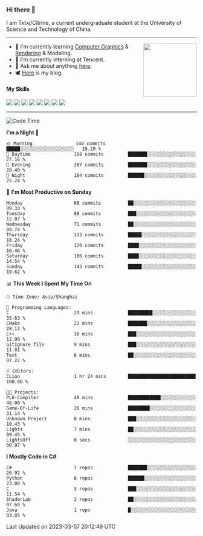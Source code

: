 ### Hi there 👋

I am Txtxj/Citrine, a current undergraduate student at the University of Science and Technology of China.

---

<img align="right" height="141" src="https://github-readme-stats.vercel.app/api?username=txtxj&theme=tokyonight&show_icons=true&count_private=true">

- 🌱 I'm currently learning [Computer Graphics](https://github.com/txtxj/GAMES101) & [Rendering](https://github.com/txtxj/GAMES202) & 
Modeling.
- 🐶 I'm currently interning at Tencent.
- 💬 Ask me about anything [here](https://github.com/txtxj/txtxj/issues).
- 🕊️ [Here](https://txtxj.top) is my blog.

#### My Skills

![](https://img.shields.io/badge/C%23-239120?logo=csharp&logoColor=fff)
![](https://img.shields.io/badge/Unity-000000?logo=unity&logoColor=fff)
![](https://img.shields.io/badge/Python-3e74a2?logo=python&logoColor=fff)
![](https://img.shields.io/badge/C++-65318e?logo=cplusplus&logoColor=fff)
![](https://img.shields.io/badge/C-5654a2?logo=c&logoColor=fff)
![](https://img.shields.io/badge/Blender-f5792a?logo=blender&logoColor=fff)
![](https://img.shields.io/badge/OpenJDK-ffffff?logo=openjdk&logoColor=000)
![](https://img.shields.io/badge/SQL-cc2927?logo=microsoftsqlserver&logoColor=fff)

---

<!--START_SECTION:waka-->
![Code Time](http://img.shields.io/badge/Code%20Time-663%20hrs%2055%20mins-blue)

**I'm a Night 🦉** 

```text
🌞 Morning                140 commits         █████░░░░░░░░░░░░░░░░░░░░   19.20 % 
🌆 Daytime                198 commits         ███████░░░░░░░░░░░░░░░░░░   27.16 % 
🌃 Evening                207 commits         ███████░░░░░░░░░░░░░░░░░░   28.40 % 
🌙 Night                  184 commits         ██████░░░░░░░░░░░░░░░░░░░   25.24 % 
```
📅 **I'm Most Productive on Sunday** 

```text
Monday                   68 commits          ██░░░░░░░░░░░░░░░░░░░░░░░   09.33 % 
Tuesday                  88 commits          ███░░░░░░░░░░░░░░░░░░░░░░   12.07 % 
Wednesday                71 commits          ██░░░░░░░░░░░░░░░░░░░░░░░   09.74 % 
Thursday                 133 commits         █████░░░░░░░░░░░░░░░░░░░░   18.24 % 
Friday                   120 commits         ████░░░░░░░░░░░░░░░░░░░░░   16.46 % 
Saturday                 106 commits         ████░░░░░░░░░░░░░░░░░░░░░   14.54 % 
Sunday                   143 commits         █████░░░░░░░░░░░░░░░░░░░░   19.62 % 
```


📊 **This Week I Spent My Time On** 

```text
🕑︎ Time Zone: Asia/Shanghai

💬 Programming Languages: 
C                        29 mins             █████████░░░░░░░░░░░░░░░░   35.63 % 
CMake                    23 mins             ███████░░░░░░░░░░░░░░░░░░   28.13 % 
C++                      10 mins             ███░░░░░░░░░░░░░░░░░░░░░░   12.90 % 
GitIgnore file           9 mins              ███░░░░░░░░░░░░░░░░░░░░░░   11.01 % 
Text                     6 mins              ██░░░░░░░░░░░░░░░░░░░░░░░   07.22 % 

🔥 Editors: 
CLion                    1 hr 24 mins        █████████████████████████   100.00 % 

🐱‍💻 Projects: 
PL0-Compiler             40 mins             ████████████░░░░░░░░░░░░░   48.00 % 
Game-Of-Life             26 mins             ████████░░░░░░░░░░░░░░░░░   31.14 % 
Unknown Project          8 mins              ███░░░░░░░░░░░░░░░░░░░░░░   10.43 % 
Lights                   7 mins              ██░░░░░░░░░░░░░░░░░░░░░░░   09.45 % 
LightsOff                0 secs              ░░░░░░░░░░░░░░░░░░░░░░░░░   00.97 % 
```

**I Mostly Code in C#** 

```text
C#                       7 repos             ███████░░░░░░░░░░░░░░░░░░   26.92 % 
Python                   6 repos             ██████░░░░░░░░░░░░░░░░░░░   23.08 % 
C                        3 repos             ███░░░░░░░░░░░░░░░░░░░░░░   11.54 % 
ShaderLab                2 repos             ██░░░░░░░░░░░░░░░░░░░░░░░   07.69 % 
Java                     1 repo              █░░░░░░░░░░░░░░░░░░░░░░░░   03.85 % 
```




 Last Updated on 2023-03-07 20:12:49 UTC
<!--END_SECTION:waka-->
